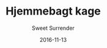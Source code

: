 ---
title: 'Hjemmebagt kage'
description: 'Se udvalg og pris i baren.'
color: '#ffffff'
category: snacks
meta:
    id: b278da13ee8492a3395531fbc8ff16139c8fc0ec
    parentId: f20f57fa9c3d8bff0902cfb33f350091a3a48d51
    language: da
date: '2016-11-13'
author: 'Sweet Surrender'
---